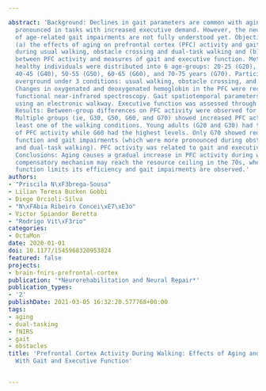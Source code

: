 ---
abstract: 'Background: Declines in gait parameters are common with aging and more
  pronounced in tasks with increased executive demand. However, the neural correlates
  of age-related gait impairments are not fully understood yet. Objectives: To investigate
  (a) the effects of aging on prefrontal cortex (PFC) activity and gait parameters
  during usual walking, obstacle crossing and dual-task walking and (b) the association
  between PFC activity and measures of gait and executive function. Methods: Eighty-eight
  healthy individuals were distributed into 6 age-groups: 20-25 (G20), 30-35 (G30),
  40-45 (G40), 50-55 (G50), 60-65 (G60), and 70-75 years (G70). Participants walked
  overground under 3 conditions: usual walking, obstacle crossing, and dual-task walking.
  Changes in oxygenated and deoxygenated hemoglobin in the PFC were recorded using
  functional near-infrared spectroscopy. Gait spatiotemporal parameters were assessed
  using an electronic walkway. Executive function was assessed through validated tests.
  Results: Between-group differences on PFC activity were observed for all conditions.
  Multiple groups (ie, G30, G50, G60, and G70) showed increased PFC activity in at
  least one of the walking conditions. Young adults (G20 and G30) had the lowest levels
  of PFC activity while G60 had the highest levels. Only G70 showed reduced executive
  function and gait impairments (which were more pronounced during obstacle crossing
  and dual-task walking). PFC activity was related to gait and executive function.
  Conclusions: Aging causes a gradual increase in PFC activity during walking. This
  compensatory mechanism may reach the resource ceiling in the 70s, when reduced executive
  function limits its efficiency and gait impairments are observed.'
authors:
- "Priscila N\xF3brega-Sousa"
- Lilian Teresa Bucken Gobbi
- Diego Orcioli-Silva
- "N\xFAbia Ribeiro Concei\xE7\xE3o"
- Victor Spiandor Beretta
- "Rodrigo Vit\xF3rio"
categories:
- OctaMon
date: 2020-01-01
doi: 10.1177/1545968320953824
featured: false
projects:
- brain-fnirs-prefrontal-cortex
publication: '*Neurorehabilitation and Neural Repair*'
publication_types:
- '2'
publishDate: 2021-03-05 16:32:20.577768+00:00
tags:
- aging
- dual-tasking
- fNIRS
- gait
- obstacles
title: 'Prefrontal Cortex Activity During Walking: Effects of Aging and Associations
  With Gait and Executive Function'

---
